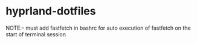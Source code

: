 # hyprland-dotfiles
NOTE:- must add fastfetch in bashrc for auto execution of fastfetch on the start of terminal session
